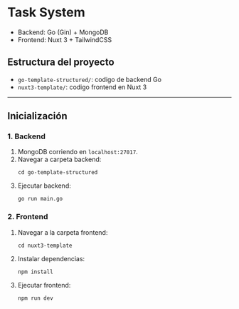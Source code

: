 # Task System
- Backend: Go (Gin) + MongoDB
- Frontend: Nuxt 3 + TailwindCSS

## Estructura del proyecto
- `go-template-structured/`: codigo de backend Go
- `nuxt3-template/`: codigo frontend en Nuxt 3

---

## Inicialización

### 1. Backend

1. MongoDB corriendo en `localhost:27017`.
2. Navegar a carpeta backend:
   ```
   cd go-template-structured
   ```
3. Ejecutar backend:
   ```
   go run main.go
   ```

### 2. Frontend

1. Navegar a la carpeta frontend:
   ```
   cd nuxt3-template
   ```
2. Instalar dependencias:
   ```
   npm install
   ```
3. Ejecutar frontend:
   ```
   npm run dev
   ```
